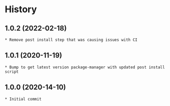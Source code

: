 # History

## 1.0.2 (2022-02-18)
    * Remove post install step that was causing issues with CI

## 1.0.1 (2020-11-19)
    * Bump to get latest version package-manager with updated post install script

## 1.0.0 (2020-14-10)
    * Initial commit
